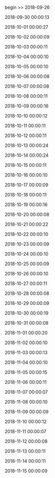 begin >> 2018-09-26

2018-09-30 00:00:13

2018-10-01 00:00:27

2018-10-02 00:00:09

2018-10-03 00:00:11

2018-10-04 00:00:10

2018-10-05 00:00:10

2018-10-06 00:00:08

2018-10-07 00:00:08

2018-10-08 00:00:11

2018-10-09 00:00:16

2018-10-10 00:00:12

2018-10-11 00:00:11

2018-10-12 00:00:11

2018-10-13 00:00:24

2018-10-14 00:00:24

2018-10-15 00:00:11

2018-10-16 00:00:10

2018-10-17 00:00:09

2018-10-18 00:00:11

2018-10-19 00:00:16

2018-10-20 00:00:08

2018-10-21 00:00:22

2018-10-22 00:00:10

2018-10-23 00:00:09

2018-10-24 00:00:10

2018-10-25 00:00:09

2018-10-26 00:00:10

2018-10-27 00:00:11

2018-10-28 00:00:08

2018-10-29 00:00:09

2018-10-30 00:00:19

2018-10-31 00:00:08

2018-11-01 00:00:20

2018-11-02 00:00:10

2018-11-03 00:00:13

2018-11-04 00:00:10

2018-11-05 00:00:15

2018-11-06 00:00:11

2018-11-07 00:00:07

2018-11-08 00:00:10

2018-11-09 00:00:09

2018-11-10 00:00:12

2018-11-11 00:00:07

2018-11-12 00:00:08

2018-11-13 00:00:11

2018-11-14 00:00:11

2018-11-15 00:00:09

